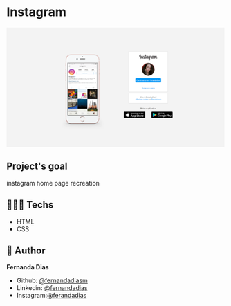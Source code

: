 # Instagram

![preview](./.github/preview.png)



## Project's goal
instagram home page recreation


## 👩🏻‍💻 Techs
* HTML
* CSS

## 👤 Author
**Fernanda Dias**

* Github: [@fernandadiasm](https://github.com/fernandadiasm)
* Linkedin: [@fernandadias](https://www.linkedin.com/in/fernandadiasme/)
* Instagram:[@ferandadias](https://instagram.com/ferandadias)

